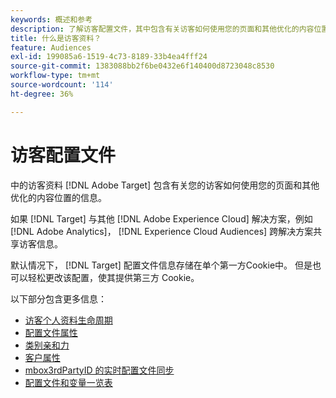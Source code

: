 ```yaml
---
keywords: 概述和参考
description: 了解访客配置文件，其中包含有关访客如何使用您的页面和其他优化的内容位置的信息。
title: 什么是访客资料？
feature: Audiences
exl-id: 199085a6-1519-4c73-8189-33b4ea4fff24
source-git-commit: 1383088bb2f6be0432e6f140400d8723048c8530
workflow-type: tm+mt
source-wordcount: '114'
ht-degree: 36%

---
```


# 访客配置文件

中的访客资料 [!DNL Adobe Target] 包含有关您的访客如何使用您的页面和其他优化的内容位置的信息。

如果 [!DNL Target] 与其他 [!DNL Adobe Experience Cloud] 解决方案，例如 [!DNL Adobe Analytics]， [!DNL Experience Cloud Audiences] 跨解决方案共享访客信息。

默认情况下， [!DNL Target] 配置文件信息存储在单个第一方Cookie中。 但是也可以轻松更改该配置，使其提供第三方 Cookie。

以下部分包含更多信息：

- [访客个人资料生命周期](visitor-profile-lifetime.md)
- [配置文件属性](profile-parameters.md)
- [类别亲和力](category-affinity.md)
- [客户属性](https://experienceleague.corp.adobe.com/docs/target-dev/developer/implementation/methods/customer-attributes.html)
- [mbox3rdPartyID 的实时配置文件同步](3rd-party-id.md)
- [配置文件和变量一览表](variables-profiles-parameters-methods.md)
